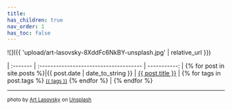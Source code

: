 ```yaml
---
title: 
has_children: true
nav_order: 1
has_toc: false
---
```


![]({{ 'upload/art-lasovsky-8XddFc6NkBY-unsplash.jpg' | relative_url }})


<div class="datatable-begin"></div>




| :------- | :------------------------------------- | -----------: |
{% for post in site.posts %}|{{ post.date | date_to_string }} | <a href="{{ site.baseurl }}{{ post.url }}">{{ post.title }}</a> | {% for tags in post.tags %} <small class="fs-1 d-inline btn"><a href="{{ site.baseurl }}/posts/tags/#{{ tags | slugify }}">{{ tags }}</a></small> {% endfor %} |
{% endfor %}

<div class="datatable-end"></div>



* * *
	
<small>photo by <a href="https://unsplash.com/@artlasovsky">Art Lasovsky</a> on <a href="https://unsplash.com">Unsplash</a></small>
